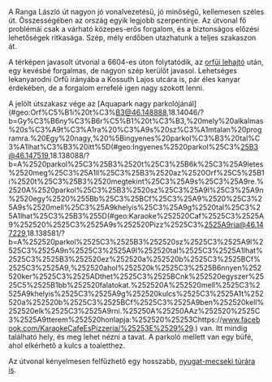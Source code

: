 A Ranga László út nagyon jó vonalvezetésű, jó minőségű, kellemesen széles út. Összességében az ország egyik legjobb szerpentinje. Az útvonal fő problémái csak a várható közepes-erős forgalom, és a biztonságos előzési lehetőségek ritkasága. Szép, mély erdőben utazhatunk a teljes szakaszon át.

A térképen javasolt útvonal a 6604-es úton folytatódik, az [orfűi lehajtó](#geo:Orf%C5%B1i%20lehajt%C3%B3@46.131177,18.150914) után, egy kevésbé forgalmas, de nagyon szép kerülőt javasol. Lehetséges lekanyarodni Orfű irányába a Kossuth Lajos utcára is, pár éles kanyar érdekében, de a forgalom errefelé igen nagy szokott lenni.

A jelölt útszakasz vége az [Aquapark nagy parkolójánál](#geo:Orf%C5%B1i%20t%C3%B3@46.148888,18.14046/?b=Gy%C3%B6ny%C3%B6r%C5%B1%20t%C3%B3,%20mely%20alkalmas%20s%C3%A9t%C3%A1ra%20%C3%A9s%20sz%C3%A1mtalan%20programra.%20Egy%20nagy,%20%5Bingyenes%20parkol%C3%B3%20tal%C3%A1lhat%C3%B3%20itt%5D(#geo:Ingyenes%2520parkol%25C3%25B3@46.147519,18.138088/?b=A%2520parkol%25C3%25B3%2520t%25C3%25B6k%25C3%25A9letes%2520meg%25C3%25A1ll%25C3%25B3%2520az%2520Orf%25C5%25B1i%2520t%25C3%25B3%2520megtekint%25C3%25A9s%25C3%25A9re.%2520A%2520parkol%25C3%25B3%2520sz%25C3%25A9l%25C3%25A9n%2520egy%2520%255Bb%25C3%25BCf%25C3%25A9%2520%25C3%25A9s%2520mell%25C3%25A9khelyis%25C3%25A9g%2520tal%25C3%25A1lhat%25C3%25B3%255D(#geo:Karaoke%252520Caf%2525C3%2525A9%252520%2525C3%2525A9s%252520Pizz%2525C3%2525A9ria@46.147229,18.138581/?b=A%252520parkol%2525C3%2525B3%252520sz%2525C3%2525A9l%2525C3%2525A9n%2525C3%2525A9l%252520tal%2525C3%2525A1lhat%2525C3%2525B3%252520ez%252520a%252520b%2525C3%2525BCf%2525C3%2525A9,%252520ahol%252520k%2525C3%2525B6nnyen%252520ker%2525C3%2525ADthet%2525C3%2525BCnk%252520egyszer%2525C5%2525B1bb%252520falatokat.%252520A%252520mell%2525C3%2525A9khelyis%2525C3%2525A9g%252520kulcs%2525C3%2525A1t%252520a%252520b%2525C3%2525BCf%2525C3%2525A9ben%252520kell%252520elk%2525C3%2525A9rni.%25250A%25250AAz%252520%2525C3%2525A9tterem%252520honlapja:%252520%25253Chttps://www.facebook.com/KaraokeCafeEsPizzeria/%25253E%2529%29.) van. Itt mindig található hely, és meg lehet nézni a tavat. A parkoló mellett van egy büfé, ahol elkérhető a kulcs a toaletthez.

Az útvonal kényelmesen felfűzhető egy hosszabb, [nyugat-mecseki túrára is](#NyugatMecsek).